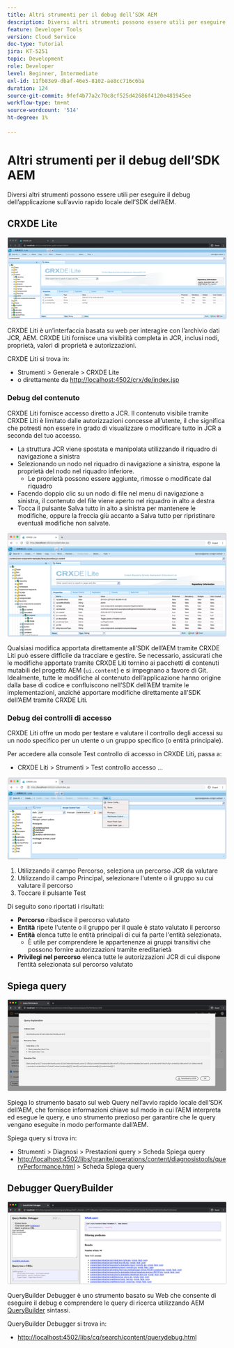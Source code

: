```yaml
---
title: Altri strumenti per il debug dell’SDK AEM
description: Diversi altri strumenti possono essere utili per eseguire il debug dell’avvio rapido locale dell’SDK dell’AEM.
feature: Developer Tools
version: Cloud Service
doc-type: Tutorial
jira: KT-5251
topic: Development
role: Developer
level: Beginner, Intermediate
exl-id: 11fb83e9-dbaf-46e5-8102-ae8cc716c6ba
duration: 124
source-git-commit: 9fef4b77a2c70c8cf525d42686f4120e481945ee
workflow-type: tm+mt
source-wordcount: '514'
ht-degree: 1%

---
```


# Altri strumenti per il debug dell’SDK AEM

Diversi altri strumenti possono essere utili per eseguire il debug dell’applicazione sull’avvio rapido locale dell’SDK dell’AEM.

## CRXDE Lite

![CRXDE Lite](./assets/other-tools/crxde-lite.png)

CRXDE Liti è un’interfaccia basata su web per interagire con l’archivio dati JCR, AEM. CRXDE Liti fornisce una visibilità completa in JCR, inclusi nodi, proprietà, valori di proprietà e autorizzazioni.

CRXDE Liti si trova in:

+ Strumenti > Generale > CRXDE Lite
+ o direttamente da [http://localhost:4502/crx/de/index.jsp](http://localhost:4502/crx/de/index.jsp)

### Debug del contenuto

CRXDE Liti fornisce accesso diretto a JCR. Il contenuto visibile tramite CRXDE Liti è limitato dalle autorizzazioni concesse all’utente, il che significa che potresti non essere in grado di visualizzare o modificare tutto in JCR a seconda del tuo accesso.

+ La struttura JCR viene spostata e manipolata utilizzando il riquadro di navigazione a sinistra
+ Selezionando un nodo nel riquadro di navigazione a sinistra, espone la proprietà del nodo nel riquadro inferiore.
   + Le proprietà possono essere aggiunte, rimosse o modificate dal riquadro
+ Facendo doppio clic su un nodo di file nel menu di navigazione a sinistra, il contenuto del file viene aperto nel riquadro in alto a destra
+ Tocca il pulsante Salva tutto in alto a sinistra per mantenere le modifiche, oppure la freccia giù accanto a Salva tutto per ripristinare eventuali modifiche non salvate.

![CRXDE Liti - Debug del contenuto](./assets/other-tools/crxde-lite__debugging-content.png)

Qualsiasi modifica apportata direttamente all’SDK dell’AEM tramite CRXDE Liti può essere difficile da tracciare e gestire. Se necessario, assicurati che le modifiche apportate tramite CRXDE Liti tornino ai pacchetti di contenuti mutabili del progetto AEM (`ui.content`) e si impegnano a favore di Git. Idealmente, tutte le modifiche al contenuto dell’applicazione hanno origine dalla base di codice e confluiscono nell’SDK dell’AEM tramite le implementazioni, anziché apportare modifiche direttamente all’SDK dell’AEM tramite CRXDE Liti.

### Debug dei controlli di accesso

CRXDE Liti offre un modo per testare e valutare il controllo degli accessi su un nodo specifico per un utente o un gruppo specifico (o entità principale).

Per accedere alla console Test controllo di accesso in CRXDE Liti, passa a:

+ CRXDE Liti > Strumenti > Test controllo accesso ...

![CRXDE Liti - Test controllo accesso](./assets/other-tools/crxde-lite__test-access-control.png)

1. Utilizzando il campo Percorso, seleziona un percorso JCR da valutare
1. Utilizzando il campo Principal, selezionare l&#39;utente o il gruppo su cui valutare il percorso
1. Toccare il pulsante Test

Di seguito sono riportati i risultati:

+ __Percorso__ ribadisce il percorso valutato
+ __Entità__ ripete l&#39;utente o il gruppo per il quale è stato valutato il percorso
+ __Entità__ elenca tutte le entità principali di cui fa parte l&#39;entità selezionata.
   + È utile per comprendere le appartenenze ai gruppi transitivi che possono fornire autorizzazioni tramite ereditarietà
+ __Privilegi nel percorso__ elenca tutte le autorizzazioni JCR di cui dispone l’entità selezionata sul percorso valutato

## Spiega query

![Spiega query](./assets/other-tools/explain-query.png)

Spiega lo strumento basato sul web Query nell’avvio rapido locale dell’SDK dell’AEM, che fornisce informazioni chiave sul modo in cui l’AEM interpreta ed esegue le query, e uno strumento prezioso per garantire che le query vengano eseguite in modo performante dall’AEM.

Spiega query si trova in:

+ Strumenti > Diagnosi > Prestazioni query > Scheda Spiega query
+ [http://localhost:4502/libs/granite/operations/content/diagnosistools/queryPerformance.html](http://localhost:4502/libs/granite/operations/content/diagnosistools/queryPerformance.html) > Scheda Spiega query

## Debugger QueryBuilder

![Debugger QueryBuilder](./assets/other-tools/query-debugger.png)

QueryBuilder Debugger è uno strumento basato su Web che consente di eseguire il debug e comprendere le query di ricerca utilizzando AEM [QueryBuilder](https://experienceleague.adobe.com/docs/experience-manager-65/developing/platform/query-builder/querybuilder-api.html) sintassi.

QueryBuilder Debugger si trova in:

+ [http://localhost:4502/libs/cq/search/content/querydebug.html](http://localhost:4502/libs/cq/search/content/querydebug.html)
